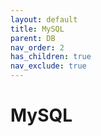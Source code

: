 ```yaml
---
layout: default
title: MySQL
parent: DB
nav_order: 2
has_children: true
nav_exclude: true
---
```


# MySQL
